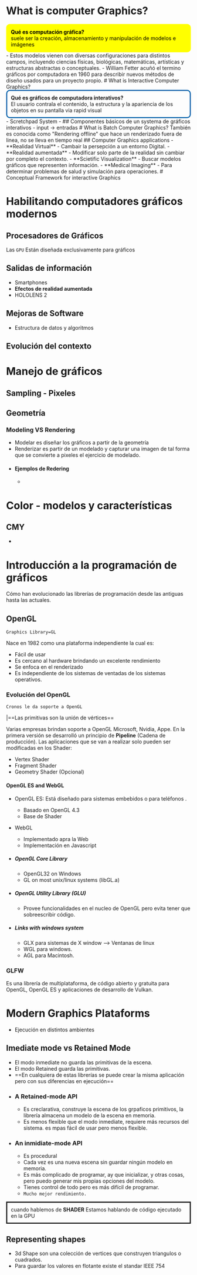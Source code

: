 # What is computer Graphics?
<div style="padding:10px;border-radius:10px;border: solid #FFFF00;background:#FFFF00; color:000000">
<b>Qué es computación gráfica?</b><br>
suele ser la creación, almacenamiento y manipulación de modelos e imágenes
</div>
- Estos modelos vienen con diversas configuraciones para distintos campos, incluyendo ciencias físicas, biológicas, matemáticas, artísticas y estructuras abstractas o conceptuales. 
- William Fetter acuñó el termino gráficos por computadora en 1960 para describir nuevos métodos de diseño usados para un proyecto propio.
# What is Interactive Computer Graphics?
<div style="padding:10px;border-radius:10px;border: solid #126AAF">
<b>Qué es gráficos de computadora interativos?</b><br>
El usuario contrala el contenido, la estructura y la apariencia de los objetos en su pantalla via rapid visual 
</div>
- Scretchpad System
- ## Componentes básicos de un systema de gráficos interativos
	- input -> entradas
# What is Batch Computer Graphics?
También es conocida como "Rendering offline" que hace un renderizado fuera de linea, no se lleva en tiempo real
## Computer Graphics applications
- **Realidad Virtual**
	-  Cambair la persepción a un entorno Digital.
- **Realidad aumentada**
	- Modificar solo parte de la realidad sin cambiar por completo el contexto.
- **Scietific Visualization**
	- Buscar modelos gráficos que representen información.
- **Medical Imaging**
	- Para determinar problemas de salud y simulación para operaciones.
# Conceptual Framework for interactive Graphics

# Habilitando computadores gráficos modernos
## Procesadores de Gráficos
Las `GPU` Están diseñada exclusivamente para gráficos
## Salidas de información
- Smartphones
- **Efectos de realidad aumentada**
- HOLOLENS 2
## Mejoras de Software
- Estructura de datos y algoritmos
## Evolución del contexto
# Manejo de gráficos
## Sampling - Pixeles

## Geometría
### Modeling VS Rendering
- Modelar es diseñar los gráficos a partir de la geometría
- Renderizar es partir de un modelado y capturar una imagen de tal forma que se convierte a pixeles el ejercicio de modelado.
- #### Ejemplos de Redering
	- 
# Color - modelos y características
## CMY
- 
# Introducción a la programación de gráficos
Cómo han evolucionado las librerías de programación desde las antiguas hasta las actuales.
## OpenGL
	Graphics Library=GL
Nace en 1982 como una plataforma independiente la cual es:
- Fácil de usar
- Es cercano al hardware brindando un excelente rendimiento
- Se enfoca en el renderizado
- Es independiente de los sistemas de ventadas de los sistemas operativos.
### Evolución del OpenGL
	Cronos le da soporte a OpenGL
|==Las primitivas son la unión de vértices==
 
Varias empresas brindan soporte a OpenGL Microsoft, Nvidia, Appe.
En la primera versión se desarrolló un principio de **Pipeline** (Cadena de producción).
Las aplicaciones que se van a realizar solo pueden ser modificadas en los Shader:
- Vertex Shader
- Fragment Shader
- Geometry Shader (Opcional)
#### OpenGL ES and WebGL
- OpenGL ES: Está diseñado para sistemas embebidos o para teléfonos .
	- Basado en OpenGL 4.3
	- Base de Shader
- WebGL 
	- Implementado apra la Web
	- Implementación en Javascript

- ##### OpenGL Core Library
	- OpenGL32 on Windows
	- GL on most unix/linux systems (libGL.a)
- ##### OpenGL Utility Library (GLU)
	- Provee funcionalidades en el nucleo de OpenGL pero evita tener que sobreescribir código.
- ##### Links with windows system
	- GLX para sistemas de X window --> Ventanas de linux
	- WGL para windows.
	- AGL para Macintosh.

### GLFW
Es una librería de multiplataforma, de código abierto y gratuita para OpenGL, OpenGL ES y aplicaciones de desarrollo de Vulkan.



# Modern Graphics Plataforms
- Ejecución en distintos ambientes

## Imediate mode vs Retained Mode
- El modo inmediate no guarda las primitivas de la escena.
- El modo Retained guarda las primitivas.
- ==En cualquiera de estas librerías se puede crear la misma aplicación pero con sus diferencias en ejecución==
- ### A Retained-mode API
	- Es creclarativa, construye la escena de los grpaficos primitivos, la librería almacena un modelo de la escena en memoria.
	- Es menos flexible que el modo inmediate, requiere más recursos del sistema. es mpas fácil de usar pero menos flexible.
- ### An inmidiate-mode API
	- Es procedural
	- Cada vez es una nueva escena sin guardar ningún modelo en memoria.
	- Es más complicado de programar, ay que inicializar, y otras cosas, pero puedo generar mis propias opciones del modelo.
	- Tienes control de todo pero es más difícil de programar.
	- `Mucho mejor rendimiento.`

<div style="padding:10px;border-style:solid; border-color; rgb(80,120,230)">
cuando hablemos de <b>SHADER</b> Estamos hablando de código ejecutado en la GPU
</div>

## Representing shapes
- 3d Shape son una colección de vertices que construyen triangulos o cuadrados.
- Para guardar los valores en flotante existe el standar IEEE 754

